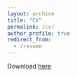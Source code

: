 ```yaml
---
layout: archive
title: "CV"
permalink: /cv/
author_profile: true
redirect_from:
  - /resume
---
```


Download [here](http://aayushp.github.io/files/aayushp_resume.pdf)